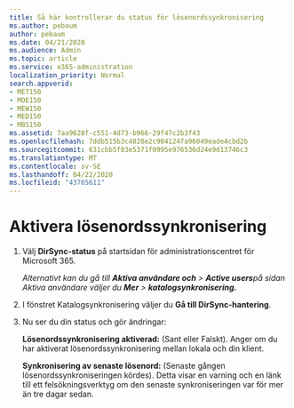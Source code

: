 ```yaml
---
title: Så här kontrollerar du status för lösenordssynkronisering
ms.author: pebaum
author: pebaum
ms.date: 04/21/2020
ms.audience: Admin
ms.topic: article
ms.service: o365-administration
localization_priority: Normal
search.appverid:
- MET150
- MOE150
- MEW150
- MED150
- MBS150
ms.assetid: 7aa9628f-c551-4d73-b966-29f47c2b3f43
ms.openlocfilehash: 7ddb515b3c4820e2c904124fa96049eade4cbd2b
ms.sourcegitcommit: 631cbb5f03e5371f0995e976536d24e9d13746c3
ms.translationtype: MT
ms.contentlocale: sv-SE
ms.lasthandoff: 04/22/2020
ms.locfileid: "43765611"
---
```

# <a name="enable-password-sync"></a>Aktivera lösenordssynkronisering

1.  Välj **DirSync-status** på startsidan för administrationscentret för Microsoft 365. 
    
     *Alternativt kan du gå till **Aktiva användare och** \> **Active users**på sidan Aktiva användare väljer du **Mer** \> **katalogsynkronisering.*** 
    
2. I fönstret Katalogsynkronisering väljer du **Gå till DirSync-hantering**. 
    
3. Nu ser du din status och gör ändringar:
    
    **Lösenordssynkronisering aktiverad:** (Sant eller Falskt). Anger om du har aktiverat lösenordssynkronisering mellan lokala och din klient. 
    
    **Synkronisering av senaste lösenord:** (Senaste gången lösenordssynkroniseringen kördes). Detta visar en varning och en länk till ett felsökningsverktyg om den senaste synkroniseringen var för mer än tre dagar sedan. 
    

